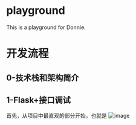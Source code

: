 # playground
This is a playground for Donnie.

# 开发流程

## 0-技术栈和架构简介

## 1-Flask+接口调试
首先，从项目中最直观的部分开始，也就是
![image](https://imgchr.com/i/iof5HH)
